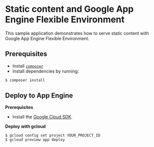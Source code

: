 # Static content and Google App Engine Flexible Environment

This sample application demonstrates how to serve static content with Google App
Engine Flexible Environment.

## Prerequisites

- Install [`composer`](https://getcomposer.org)
- Install dependencies by running:

```sh
$ composer install
```

## Deploy to App Engine

**Prerequisites**

- Install the [Google Cloud SDK](https://developers.google.com/cloud/sdk/).

**Deploy with gcloud**

```
$ gcloud config set project YOUR_PROJECT_ID
$ gcloud preview app deploy
```

